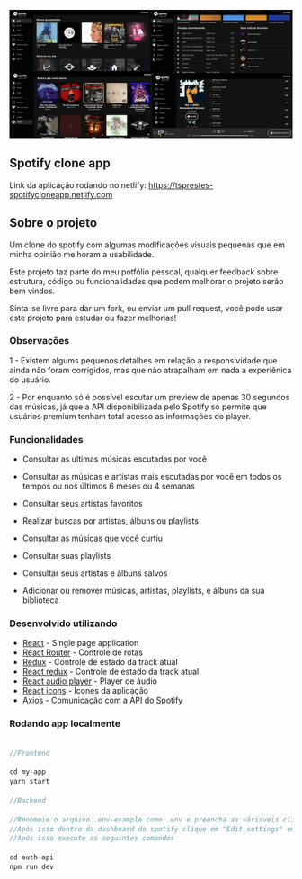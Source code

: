![Spotify clone with react](spotify-clone-app-screenshots.jpg)

## Spotify clone app

Link da aplicação rodando no netlify: https://tsprestes-spotifycloneapp.netlify.com

## Sobre o projeto

Um clone do spotify com algumas modificações visuais pequenas que em minha opinião melhoram a usabilidade.

Este projeto faz parte do meu potfólio pessoal, qualquer feedback sobre estrutura, código ou funcionalidades que podem melhorar o projeto serão bem vindos.

Sinta-se livre para dar um fork, ou enviar um pull request, você pode usar este projeto para estudar ou fazer melhorias!

### Observações

1 - Existem algums pequenos detalhes em relação a responsividade que ainda não foram corrigidos, mas que não atrapalham em nada a experiênica do usuário.

2 - Por enquanto só é possível escutar um preview de apenas 30 segundos das músicas, já que a API disponibilizada pelo Spotify só permite que usuários premium tenham total acesso as informações do player.

### Funcionalidades

* Consultar as ultimas músicas escutadas por você

* Consultar as músicas e artistas mais escutadas por você em todos os tempos ou nos últimos 6 meses ou 4 semanas

* Consultar seus artistas favoritos

* Realizar buscas por artistas, álbuns ou playlists

* Consultar as músicas que você curtiu

* Consultar suas playlists

* Consultar seus artistas e álbuns salvos

* Adicionar ou remover músicas, artistas, playlists, e álbuns da sua biblioteca

### Desenvolvido utilizando

* [React](https://pt-br.reactjs.org/) - Single page application
* [React Router](https://reacttraining.com/react-router/web/guides/quick-start) - Controle de rotas
* [Redux](https://redux.js.org/) - Controle de estado da track atual
* [React redux](https://react-redux.js.org/) - Controle de estado da track atual
* [React audio player](https://www.npmjs.com/package/react-h5-audio-player) - Player de áudio
* [React icons](https://react-icons.netlify.com/#/) - Ícones da aplicação
* [Axios](https://github.com/axios/axios) - Comunicação com a API do Spotify

### Rodando app localmente

```javascript

//Frontend

cd my-app
yarn start

//Backend

//Renomeie o arquivo .env-example como .env e preencha as váriaveis client_id e client_secret com as chaves fornecidas pelo spotify após criar um app em: https://developer.spotify.com/dashboard/applications 
//Após isso dentro da dashboard do spotify clique em "Edit settings" em redirect URIs adicione o seguinte link: http://localhost:8888/callback
//Após isso execute os seguintes comandos

cd auth-api
npm run dev
```
